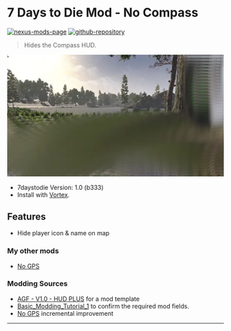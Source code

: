 [//]: # (DO NOT EDIT: This file has been autogenerated, any changes will be overwritten)
# 7 Days to Die Mod - No Compass

[![nexus-mods-page](https://img.shields.io/badge/Nexus%20Mod-No%20Compass%20-orange?style=flat-square&logo=spinrilla)](https://www.nexusmods.com/7daystodie/mods/5528)
[![github-repository](https://img.shields.io/badge/GitHub-Repository-green?style=flat-square&logo=github)](https://github.com/rdok/7daystodie_mod_no_compass)

> Hides the Compass HUD.

[![No Compass Showcase](https://raw.githubusercontent.com/rdok/7daystodie_mod_no_compass/main/documentation/no_compass_showcase.webp)](https://www.nexusmods.com/7daystodie/mods/5528)

- 7daystodie Version: 1.0 (b333)
- Install with [Vortex](https://www.nexusmods.com/about/vortex/).

## Features

- Hide player icon & name on map
 
### My other mods
- [No GPS](https://www.nexusmods.com/7daystodie/mods/5525)

### Modding Sources
- [AGF - V1.0 - HUD PLUS](https://www.nexusmods.com/7daystodie/mods/870) for a mod template
- [Basic_Modding_Tutorial_1](https://7daystodie.fandom.com/wiki/Basic_Modding_Tutorial_1) to confirm the required mod fields.
- [No GPS](https://www.nexusmods.com/7daystodie/mods/5525) incremental improvement


***

[//]: # (DO NOT EDIT: This file has been autogenerated, any changes will be overwritten)
